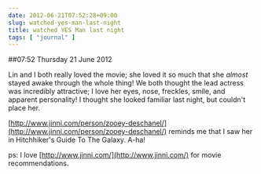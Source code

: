 ```yaml
---
date: 2012-06-21T07:52:28+09:00
slug: watched-yes-man-last-night
title: watched YES Man last night
tags: [ "journal" ]
---
```


##07:52 Thursday 21 June 2012

 

Lin and I both really loved the movie; she loved it so much that she *almost* stayed awake through the whole thing!  We both thought the lead actress was incredibly attractive; I love her eyes, nose, freckles, smile, and apparent personality!  I thought she looked familiar last night, but couldn't place her.

 

[http://www.jinni.com/person/zooey-deschanel/](http://www.jinni.com/person/zooey-deschanel/) reminds me that I saw her in Hitchhiker's Guide To The Galaxy.  A-ha!

 

ps: I love [http://www.jinni.com/](http://www.jinni.com/) for movie recommendations.

 

 
